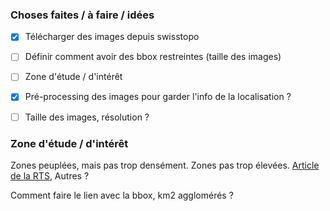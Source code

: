 ### Choses faites / à faire / idées

- [x] Télécharger des images depuis swisstopo
- [ ] Définir comment avoir des bbox restreintes (taille des images)
- [ ] Zone d'étude / d'intérêt
- [x] Pré-processing des images pour garder l'info de la localisation ?
- [ ] Taille des images, résolution ?


### Zone d'étude / d'intérêt

Zones peuplées, mais pas trop densément. Zones pas trop élevées. [Article de la RTS](https://www.rts.ch/info/suisse/14111261-combien-y-atil-de-piscines-privees-dans-votre-commune-notre-carte.html), Autres ?

Comment faire le lien avec la bbox, km2 agglomérés ?